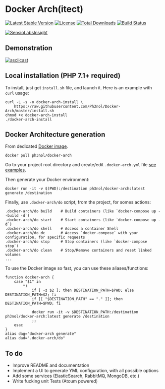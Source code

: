 # Docker Arch(itect)

[![Latest Stable Version](https://img.shields.io/packagist/v/ph3nol/docker-arch.svg)](https://packagist.org/packages/ph3nol/docker-arch)
[![License](https://img.shields.io/packagist/l/ph3nol/docker-arch.svg)](https://packagist.org/packages/ph3nol/docker-arch)
[![Total Downloads](https://img.shields.io/packagist/dt/ph3nol/docker-arch.svg)](https://packagist.org/packages/ph3nol/docker-arch)
[![Build Status](https://secure.travis-ci.org/Ph3nol/Docker-Arch.png)](http://travis-ci.org/Ph3nol/Docker-Arch)

[![SensioLabsInsight](https://insight.sensiolabs.com/projects/acb7b2ff-0aa1-47bf-a0a9-7b944c36b7c4/big.png)](https://insight.sensiolabs.com/projects/acb7b2ff-0aa1-47bf-a0a9-7b944c36b7c4)

## Demonstration

[![asciicast](https://asciinema.org/a/134119.png)](https://asciinema.org/a/134119?autoplay=1)

## Local installation (PHP 7.1+ required)

To install, just get `install.sh` file, and launch it.
Here is an example with `curl` usage:

```
curl -L -s -o docker-arch-install \
    https://raw.githubusercontent.com/Ph3nol/Docker-Arch/master/install.sh
chmod +x docker-arch-install
./docker-arch-install
```

## Docker Architecture generation

From dedicated [Docker image](https://hub.docker.com/r/ph3nol/docker-arch/).

```
docker pull ph3nol/docker-arch
```

Go to your project root directory and create/edit `.docker-arch.yml` file [see examples](examples/).

Then generate your Docker environment:
 
```
docker run -it -v $(PWD):/destination ph3nol/docker-arch:latest generate /destination
```

Finally, use `.docker-arch/do` script, from the project, for somes actions:

```
.docker-arch/do build    # Build containers (like `docker-compose up --build -d`)
.docker-arch/do start    # Start containers (like `docker-compose up -d`)
.docker-arch/do shell    # Access a container Shell
.docker-arch/do dc       # Access `docker-compose` with your configuration, for specific requests
.docker-arch/do stop     # Stop containers (like `docker-compose stop`)
.docker-arch/do clean    # Stop/Remove containers and reset linked volumes
...
```

To use the Docker image so fast, you can use these aliases/functions:

```
function docker-arch {
    case "$1" in
        *)
            if [ -z $2 ]; then DESTINATION_PATH=$PWD; else DESTINATION_PATH=$2; fi
            if [[ "$DESTINATION_PATH" == "." ]]; then DESTINATION_PATH=$PWD; fi

            docker run -it -v $DESTINATION_PATH:/destination ph3nol/docker-arch:latest generate /destination
            ;;
    esac
}
alias dag="docker-arch generate"
alias dad=".docker-arch/do"
```

## To do

* Improve README and documentation
* Implement a UI to generate YML configuration, with all possible options
* Add some services (ElasticSearch, RabbitMQ, MongoDB, etc.)
* Write fucking unit Tests (Atoum powered)
